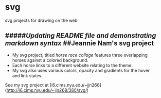 # svg
svg projects for drawing on the web

#####*Updating README file and demonstrating markdown syntax*
##Jeannie Nam's svg project
---------------------------

* My svg project, titled *horse race collage* features three overlapping horses against a colored background. 
* Each horse links to a different website relating to the theme.
* My svg also uses various colors, opacity and gradients for the hover and link states.

See my svg project at [i6.cims.nyu.edu/~jjn268] (http://i6.cims.nyu.edu/~jjn268/380/svg/)
